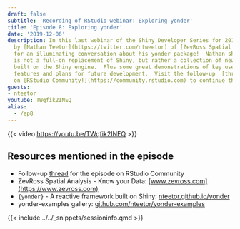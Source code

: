 ```yaml
---
draft: false
subtitle: 'Recording of RStudio webinar: Exploring yonder'
title: 'Episode 8: Exploring yonder'
date: '2019-12-06'
description: In this last webinar of the Shiny Developer Series for 2019, we are joined
  by [Nathan Teetor](https://twitter.com/ntweetor) of [ZevRoss Spatial Analysis](https://www.zevross.com)
  for an illuminating conversation about his yonder package!  Nathan shares how yonder
  is not a full-on replacement of Shiny, but rather a collection of new functionality
  built on the Shiny engine.  Plus some great demonstrations of key user interface
  features and plans for future development.  Visit the follow-up  [thread](https://community.rstudio.com/t/shiny-developer-series-webinar-discussion-episode-8-nathan-teetor-on-exploring-yonder/46744)
  on [RStudio Community!](https://community.rstudio.com) to continue the discussion!
guests: 
- nteetor
youtube: TWqfik2INEQ
alias:
  - /ep8
---
```


{{< video https://youtu.be/TWqfik2INEQ >}}

## Resources mentioned in the episode

* Follow-up [thread](https://community.rstudio.com/t/shiny-developer-series-webinar-discussion-episode-8-nathan-teetor-on-exploring-yonder/46744) for the episode on RStudio Community
* ZevRoss Spatial Analysis - Know your Data: [www.zevross.com](https://www.zevross.com)
* `{yonder}` - A reactive framework built on Shiny: [nteetor.github.io/yonder](https://nteetor.github.io/yonder/)
* yonder-examples gallery: [github.com/nteetor/yonder-examples](https://github.com/nteetor/yonder-examples)

{{< include ../../_snippets/sessioninfo.qmd >}}
